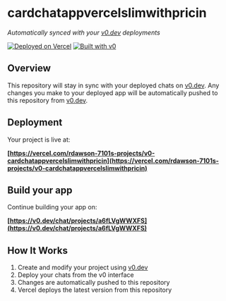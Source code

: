 # cardchatappvercelslimwithpricin

*Automatically synced with your [v0.dev](https://v0.dev) deployments*

[![Deployed on Vercel](https://img.shields.io/badge/Deployed%20on-Vercel-black?style=for-the-badge&logo=vercel)](https://vercel.com/rdawson-7101s-projects/v0-cardchatappvercelslimwithpricin)
[![Built with v0](https://img.shields.io/badge/Built%20with-v0.dev-black?style=for-the-badge)](https://v0.dev/chat/projects/a6fLVgWWXFS)

## Overview

This repository will stay in sync with your deployed chats on [v0.dev](https://v0.dev).
Any changes you make to your deployed app will be automatically pushed to this repository from [v0.dev](https://v0.dev).

## Deployment

Your project is live at:

**[https://vercel.com/rdawson-7101s-projects/v0-cardchatappvercelslimwithpricin](https://vercel.com/rdawson-7101s-projects/v0-cardchatappvercelslimwithpricin)**

## Build your app

Continue building your app on:

**[https://v0.dev/chat/projects/a6fLVgWWXFS](https://v0.dev/chat/projects/a6fLVgWWXFS)**

## How It Works

1. Create and modify your project using [v0.dev](https://v0.dev)
2. Deploy your chats from the v0 interface
3. Changes are automatically pushed to this repository
4. Vercel deploys the latest version from this repository
